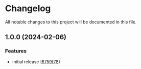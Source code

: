 # Changelog

All notable changes to this project will be documented in this file.

## 1.0.0 (2024-02-06)


### Features

* initial release ([6759f78](https://github.com/finisterra-io/terraform-aws-db-subnet-group/commit/6759f78e387010f06c30fce51a354b155d9c85b9))

